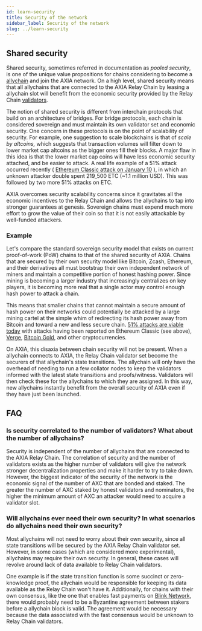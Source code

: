 ```yaml
---
id: learn-security
title: Security of the network
sidebar_label: Security of the network
slug: ../learn-security
---
```


## Shared security

Shared security, sometimes referred in documentation as _pooled security_, is one of the unique
value propositions for chains considering to become a [allychain](learn-allychains.md) and join the
AXIA network. On a high level, shared security means that all allychains that are connected to
the AXIA Relay Chain by leasing a allychain slot will benefit from the economic security
provided by the Relay Chain [validators](learn-validator.md).

The notion of shared security is different from interchain protocols that build on an architecture
of bridges. For bridge protocols, each chain is considered sovereign and must maintain its own
validator set and economic security. One concern in these protocols is on the point of scalability
of security. For example, one suggestion to scale blockchains is that of _scale by altcoins,_ which
suggests that transaction volumes will filter down to lower market cap altcoins as the bigger ones
fill their blocks. A major flaw in this idea is that the lower market cap coins will have less
economic security attached, and be easier to attack. A real life example of a 51% attack occurred
recently (
[Ethereum Classic attack on January 10](https://cointelegraph.com/news/ethereum-classic-51-attack-the-reality-of-proof-of-work)
), in which an unknown attacker double spent 219_500 ETC (~1.1 million USD). This was followed by
two more 51% attacks on ETC.

AXIA overcomes security scalability concerns since it gravitates all the economic incentives to
the Relay Chain and allows the allychains to tap into stronger guarantees at genesis. Sovereign
chains must expend much more effort to grow the value of their coin so that it is not easily
attackable by well-funded attackers.

### Example

Let's compare the standard sovereign security model that exists on current proof-of-work (PoW)
chains to that of the shared security of AXIA. Chains that are secured by their own security
model like Bitcoin, Zcash, Ethereum, and their derivatives all must bootstrap their own independent
network of miners and maintain a competitive portion of honest hashing power. Since mining is
becoming a larger industry that increasingly centralizes on key players, it is becoming more real
that a single actor may control enough hash power to attack a chain.

This means that smaller chains that cannot maintain a secure amount of hash power on their networks
could potentially be attacked by a large mining cartel at the simple whim of redirecting its hash
power away from Bitcoin and toward a new and less secure chain.
[51% attacks are viable today](https://www.crypto51.app) with attacks having been reported on
Ethereum Classic (see above),
[Verge](https://coincentral.com/verge-suffers-51-attack-hard-forks-in-response/),
[Bitcoin Gold](https://bitcoingold.org/responding-to-attacks/), and other cryptocurrencies.

On AXIA, this disaxia between chain security will not be present. When a allychain connects to
AXIA, the Relay Chain validator set become the securers of that allychain's state transitions.
The allychain will only have the overhead of needing to run a few collator nodes to keep the
validators informed with the latest state transitions and proofs/witness. Validators will then check
these for the allychains to which they are assigned. In this way, new allychains instantly benefit
from the overall security of AXIA even if they have just been launched.

## FAQ

### Is security correlated to the number of validators? What about the number of allychains?

Security is independent of the number of allychains that are connected to the AXIA Relay Chain.
The correlation of security and the number of validators exists as the higher number of validators
will give the network stronger decentralization properties and make it harder to try to take down.
However, the biggest indicator of the security of the network is the economic signal of the number
of AXC that are bonded and staked. The greater the number of AXC staked by honest validators and
nominators, the higher the minimum amount of AXC an attacker would need to acquire a validator slot.

### Will allychains ever need their own security? In what scenarios do allychains need their own security?

Most allychains will not need to worry about their own security, since all state transitions will be
secured by the AXIA Relay Chain validator set. However, in some cases (which are considered more
experimental), allychains may require their own security. In general, these cases will revolve
around lack of data available to Relay Chain validators.

One example is if the state transition function is some succinct or zero-knowledge proof, the
allychain would be responsible for keeping its data available as the Relay Chain won't have it.
Additionally, for chains with their own consensus, like the one that enables fast payments on
[Blink Network](https://www.video_url_here.com/watch?v=sf5GMDlG7Uk), there would probably need to be a
Byzantine agreement between stakers before a allychain block is valid. The agreement would be
necessary because the data associated with the fast consensus would be unknown to Relay Chain
validators.
